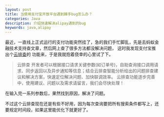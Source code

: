 ```yaml
---
layout: post
title: 当使用支付宝开放平台遇到棘手bug怎么办？
categories: Java
description: 介绍快速解决alipay遇到的bug
keywords: java,alipay
---
```


最近，一直线上正式运行的支付功能突然挂了，急的我们手忙脚乱，先是去蚂蚁金融技术支持查文章，然后网上查了很多方法都没解决问题，
这时我发现支付宝推出个[云排查](https://openclub.alipay.com/read.php?tid=1132&fid=25)的
功能来，于是我就抱着侥幸的心里试了下。

> 云排查
  开发者可以根据接口请求关键参数(如订单号)，自助查询接口调用请求、同步返回以及异步通知等信息；结合云排查智能分析给出的问题排查建议和解决方案，快速定位解决问题、加快联调效率。
  云排查功能逐步完善中，使用建议、问题以及需求请留言，我们会尽快处理！
  
在输入完一系列参数后，果然找到原因，解决了问题。

不过这个云排查现在还是有些不好用，因为每次查询要把所有搜索条件都写上，还要规定时间段，如果这里能优化下就更好了。
